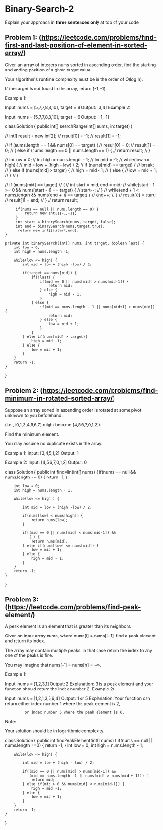 # Binary-Search-2
Explain your approach in **three sentences only** at top of your code


## Problem 1: (https://leetcode.com/problems/find-first-and-last-position-of-element-in-sorted-array/)

Given an array of integers nums sorted in ascending order, find the starting and ending position of a given target value.

Your algorithm's runtime complexity must be in the order of O(log n).

If the target is not found in the array, return [-1, -1].

Example 1:

Input: nums = [5,7,7,8,8,10], target = 8
Output: [3,4]
Example 2:

Input: nums = [5,7,7,8,8,10], target = 6
Output: [-1,-1]

class Solution {
public int[] searchRange(int[] nums, int target) {

// int[] result = new int[2];
// result[0] = -1;
// result[1] = -1;

// if (nums.length == 1 && nums[0] == target) {
// result[0] = 0;
// result[1] = 0;
// } else if (nums.length == 0 || nums.length == 1) {
// return result;
// }

// int low = 0;
// int high = nums.length - 1;
// int mid = -1;
// while(low <= high) {
// mid = low + (high - low) / 2;
// if (nums[mid] == target) {
// break;
// } else if (nums[mid] > target) {
// high = mid - 1;
// } else {
// low = mid + 1;
// }
// }

// if (nums[mid] == target)
// {
// int start = mid, end = mid;
// while(start - 1 >= 0 && nums[start - 1] == target) {
// start--;
// }
// while(end + 1 < nums.length && nums[end + 1] == target) {
// end++;
// }
// result[0] = start;
// result[1] = end;
// }
// return result;

         if(nums == null || nums.length == 0) {
             return new int[]{-1,-1};
         }
         int start = binarySearch(nums, target, false);
         int end = binarySearch(nums,target,true);
          return new int[]{start,end};
    }

    private int binarySearch(int[] nums, int target, boolean last) {
        int low = 0;
        int high = nums.length -1;

        while(low <= high) {
            int mid = low + (high -low) / 2;

            if(target == nums[mid]) {
                if(!last) {
                    if(mid == 0 || nums[mid] > nums[mid-1]) {
                        return mid;
                    } else {
                        high = mid - 1;
                    }
                } else {
                    if(mid == nums.length - 1 || nums[mid+1] > nums[mid]) {
                        return mid;
                    } else {
                        low = mid + 1;
                    }
                }
            } else if(nums[mid] > target){
                high = mid -1;
            } else {
                low = mid + 1;
            }
        }
        return -1;
    }

}

## Problem 2: (https://leetcode.com/problems/find-minimum-in-rotated-sorted-array/)

Suppose an array sorted in ascending order is rotated at some pivot unknown to you beforehand.

(i.e., [0,1,2,4,5,6,7] might become [4,5,6,7,0,1,2]).

Find the minimum element.

You may assume no duplicate exists in the array.

Example 1:
Input: [3,4,5,1,2]
Output: 1

Example 2:
Input: [4,5,6,7,0,1,2]
Output: 0

class Solution {
public int findMin(int[] nums) {
if(nums == null && nums.length == 0) {
return -1;
}

        int low = 0;
        int high = nums.length - 1;

        while(low <= high ) {

            int mid = low + (high -low) / 2;

            if(nums[low] < nums[high]) {
                return nums[low];
            }

            if((mid == 0 || nums[mid] < nums[mid-1]) &&
               ( ) {
                return nums[mid];
            } else if(nums[low] <= nums[mid]) {
                low = mid + 1;
            } else {
                high = mid - 1;
            }
        }
        return -1;
    }

}

## Problem 3: (https://leetcode.com/problems/find-peak-element/)

A peak element is an element that is greater than its neighbors.

Given an input array nums, where nums[i] ≠ nums[i+1], find a peak element and return its index.

The array may contain multiple peaks, in that case return the index to any one of the peaks is fine.

You may imagine that nums[-1] = nums[n] = -∞.

Example 1:

Input: nums = [1,2,3,1]
Output: 2
Explanation: 3 is a peak element and your function should return the index number 2.
Example 2:

Input: nums = [1,2,1,3,5,6,4]
Output: 1 or 5
Explanation: Your function can return either index number 1 where the peak element is 2,

             or index number 5 where the peak element is 6.

Note:

Your solution should be in logarithmic complexity.

class Solution {
public int findPeakElement(int[] nums) {
if(nums == null || nums.length ==0) {
return -1;
}
int low = 0;
int high = nums.length - 1;

        while(low <= high) {

            int mid = low + (high - low) / 2;

            if((mid == 0 || nums[mid] > nums[mid-1]) &&
               (mid == nums.length -1 || nums[mid] > nums[mid + 1])) {
                return mid;
            } else if(mid > 0 && nums[mid] < nums[mid-1]) {
                high = mid -1;
            } else {
                low = mid + 1;
            }
        }
        return -1;
    }

}
